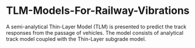 # TLM-Models-For-Railway-Vibrations

A semi-analytical Thin-Layer Model (TLM) is presented to predict the track responses from the passage of vehicles. The model consists of analytical track model coupled with the Thin-Layer subgrade model. 

